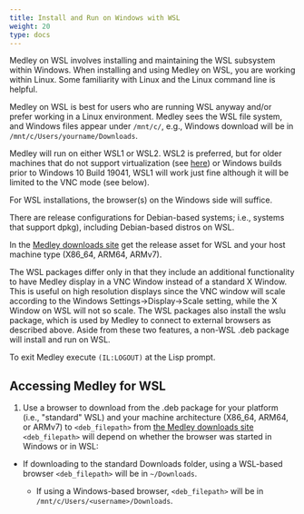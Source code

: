 ```yaml
---
title: Install and Run on Windows with WSL
weight: 20
type: docs
---
```


Medley on WSL involves installing and maintaining the WSL subsystem within Windows. When installing and using Medley on WSL, you are working within Linux. Some familiarity with Linux and the Linux command line is helpful.  

Medley on WSL is best for users who are running WSL anyway and/or prefer working in a Linux environment. Medley sees the WSL file system, and Windows files appear under `/mnt/c/`, e.g., Windows download will be in `/mnt/c/Users/yourname/Downloads`.

Medley will run on either WSL1 or WSL2.  WSL2 is preferred, but for older machines that do not support virtualization (see
[here](https://learn.microsoft.com/en-us/virtualization/hyper-v-on-windows/reference/hyper-v-requirements))
or Windows builds prior to Windows 10 Build 19041, WSL1 will work just fine although it will be limited to the VNC mode (see below).

For WSL installations, the browser(s) on the Windows side will suffice.

There are release configurations for Debian-based systems; i.e., systems that support dpkg), including Debian-based distros on WSL.

In the [Medley downloads site](https://online.interlisp.org/downloads/medley_downloads.html) get the release asset for WSL and your host machine type (X86_64, ARM64, ARMv7).

The WSL packages differ only in
that they include an additional functionality to have Medley display in a VNC Window
instead of a standard X Window.  This is useful on high resolution displays since
the VNC window will scale according to the Windows Settings->Display->Scale setting,
while the X Window on WSL will not so scale. The WSL packages also install the wslu
package, which is used by Medley to connect to external browsers as described above.
Aside from these two features, a non-WSL .deb package will install and run on WSL.

To exit Medley execute `(IL:LOGOUT)` at the Lisp prompt.

## Accessing Medley for WSL

1. Use a browser to download from the .deb package for your platform (i.e., "standard" WSL) and your machine architecture (X86_64, ARM64, or ARMv7) to `<deb_filepath>` from [the Medley downloads site](https://online.interlisp.org/downloads/medley_downloads.html)  
 `<deb_filepath>` will depend on whether the browser was started in Windows or in WSL:

* If downloading to the standard Downloads folder, using a WSL-based browser `<deb_filepath>` will be in `~/Downloads`.

  * If using a Windows-based browser, `<deb_filepath>` will be in `/mnt/c/Users/<username>/Downloads`.
